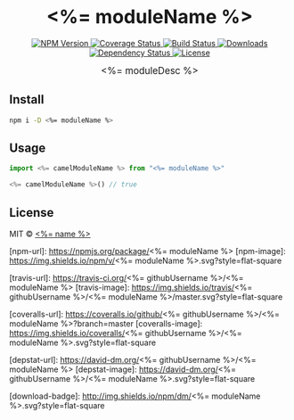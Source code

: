 <big><h1 align="center"><%= moduleName %></h1></big>

<p align="center">
  <a href="https://npmjs.org/package/<%= moduleName %>">
    <img src="https://img.shields.io/npm/v/<%= moduleName %>.svg?style=flat-square"
         alt="NPM Version">
  </a>

  <a href="https://coveralls.io/github/<%= githubUsername %>/<%= moduleName %>?branch=master">
    <img src="https://img.shields.io/coveralls/<%= githubUsername %>/<%= moduleName %>.svg?style=flat-square"
         alt="Coverage Status">
  </a>

  <a href="https://travis-ci.org/<%= githubUsername %>/<%= moduleName %>">
    <img src="https://img.shields.io/travis/<%= githubUsername %>/<%= moduleName %>/master.svg?style=flat-square"
         alt="Build Status">
  </a>

  <a href="https://npmjs.org/package/<%= moduleName %>">
    <img src="http://img.shields.io/npm/dm/<%= moduleName %>.svg?style=flat-square"
         alt="Downloads">
  </a>

  <a href="https://david-dm.org/<%= githubUsername %>/<%= moduleName %>.svg">
    <img src="https://david-dm.org/<%= githubUsername %>/<%= moduleName %>.svg?style=flat-square"
         alt="Dependency Status">
  </a>

  <a href="https://github.com/<%= githubUsername %>/<%= moduleName %>/blob/master/LICENSE">
    <img src="https://img.shields.io/npm/l/<%= moduleName %>.svg?style=flat-square"
         alt="License">
  </a>
</p>

<p align="center"><big>
<%= moduleDesc %>
</big></p>


## Install

```sh
npm i -D <%= moduleName %>
```

## Usage

```js
import <%= camelModuleName %> from "<%= moduleName %>"

<%= camelModuleName %>() // true
```

## License

MIT © [<%= name %>](<%= website %>)

[npm-url]: https://npmjs.org/package/<%= moduleName %>
[npm-image]: https://img.shields.io/npm/v/<%= moduleName %>.svg?style=flat-square

[travis-url]: https://travis-ci.org/<%= githubUsername %>/<%= moduleName %>
[travis-image]: https://img.shields.io/travis/<%= githubUsername %>/<%= moduleName %>/master.svg?style=flat-square

[coveralls-url]: https://coveralls.io/github/<%= githubUsername %>/<%= moduleName %>?branch=master
[coveralls-image]: https://img.shields.io/coveralls/<%= githubUsername %>/<%= moduleName %>.svg?style=flat-square

[depstat-url]: https://david-dm.org/<%= githubUsername %>/<%= moduleName %>
[depstat-image]: https://david-dm.org/<%= githubUsername %>/<%= moduleName %>.svg?style=flat-square

[download-badge]: http://img.shields.io/npm/dm/<%= moduleName %>.svg?style=flat-square
